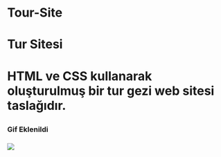 # Tour-Site

<h1>Tur Sitesi<h1>

HTML ve CSS kullanarak oluşturulmuş bir tur gezi web sitesi taslağıdır. 

<h3>Gif Eklenildi<h3>

<img src="/tour-site.gif.webm"/>

